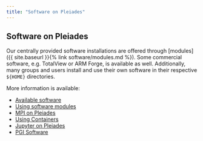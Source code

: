 ```yaml
---
title: "Software on Pleiades"
---
```


## Software on Pleiades
Our centrally provided software installations are offered through [modules]({{ site.baseurl }}{% link software/modules.md %}).
Some commercial software, e.g. TotalView or ARM Forge, is available as well.
Additionally, many groups and users install and use their own software in their respective `${HOME}` directories.

More information is available:
- [Available software](software/avail)
- [Using software modules](software/modules)
- [MPI on Pleiades](software/mpi)
- [Using Containers](software/containers)
- [Jupyter on Pleiades](software/jupyter-nb_on_pleiades)
- [PGI Software](software/pgi)

